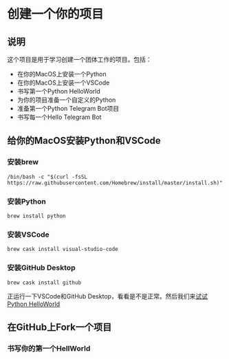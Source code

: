 # 创建一个你的项目

## 说明

这个项目是用于学习创建一个团体工作的项目。包括：

* 在你的MacOS上安装一个Python
* 在你的MacOS上安装一个VSCode
* 书写第一个Python HelloWorld
* 为你的项目准备一个自定义的Python
* 准备第一个Python Telegram Bot项目
* 书写每一个Hello Telegram Bot

## 给你的MacOS安装Python和VSCode

### 安装brew

```
/bin/bash -c "$(curl -fsSL https://raw.githubusercontent.com/Homebrew/install/master/install.sh)"
```

### 安装Python

```
brew install python
```

### 安装VSCode

```
brew cask install visual-studio-code
```

### 安装GitHub Desktop

```
brew cask install github
```

正运行一下VSCode和GitHub Desktop，看看是不是正常。然后我们来[试试Python HelloWorld]()



## 在GitHub上Fork一个项目

### 书写你的第一个HellWorld

